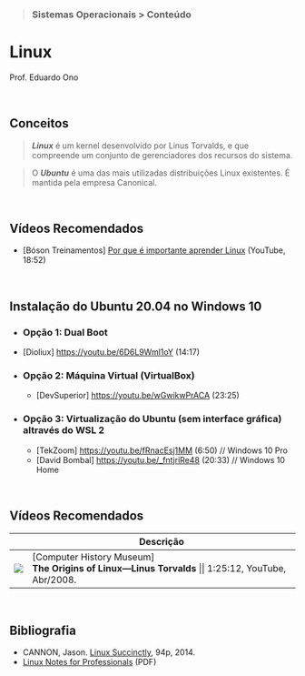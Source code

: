> ### Sistemas Operacionais > Conteúdo

# Linux

Prof. Eduardo Ono

<br>

## Conceitos

> __*Linux*__ é um kernel desenvolvido por Linus Torvalds, e que compreende um conjunto de gerenciadores dos recursos do sistema.

> O __*Ubuntu*__ é uma das mais utilizadas distribuições Linux existentes. É mantida pela empresa Canonical.

<br>

## Vídeos Recomendados

* [Bóson Treinamentos] [Por que é importante aprender Linux](https://www.youtube.com/watch?v=UsHiWIgxj2M) (YouTube, 18:52)

<br>

## Instalação do Ubuntu 20.04 no Windows 10

*  ### Opção 1: Dual Boot
  * [Dioliux] https://youtu.be/6D6L9Wml1oY (14:17)

* ### Opção 2: Máquina Virtual (VirtualBox)
  * [DevSuperior] https://youtu.be/wGwikwPrACA (23:25)

* ### Opção 3: Virtualização do Ubuntu (sem interface gráfica) altravés do WSL 2
  * [TekZoom] https://youtu.be/fRnacEsj1MM (6:50)  // Windows 10 Pro
  * [David Bombal] https://youtu.be/_fntjriRe48 (20:33)  // Windows 10 Home

<br>

## Vídeos Recomendados

|| Descrição |
| :-: | --- |
| [![](https://img.youtube.com/vi/WVTWCPoUt8w/default.jpg)](https://www.youtube.com/watch?v=WVTWCPoUt8w) | [Computer History Museum]<br>**The Origins of Linux—Linus Torvalds** \|\| 1:25:12, YouTube, Abr/2008.

<br>

## Bibliografia

* CANNON, Jason. [Linux Succinctly](https://www.syncfusion.com/ebooks/linux), 94p, 2014.
* [Linux Notes for Professionals](https://goalkicker.com/LinuxBook/) (PDF)
